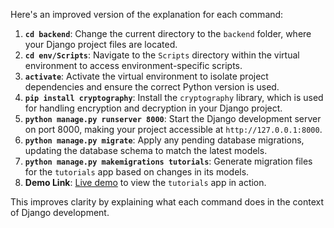 Here's an improved version of the explanation for each command:

1. **`cd backend`**: Change the current directory to the `backend` folder, where your Django project files are located.
2. **`cd env/Scripts`**: Navigate to the `Scripts` directory within the virtual environment to access environment-specific scripts.
3. **`activate`**: Activate the virtual environment to isolate project dependencies and ensure the correct Python version is used.
4. **`pip install cryptography`**: Install the `cryptography` library, which is used for handling encryption and decryption in your Django project.
5. **`python manage.py runserver 8000`**: Start the Django development server on port 8000, making your project accessible at `http://127.0.0.1:8000`.
6. **`python manage.py migrate`**: Apply any pending database migrations, updating the database schema to match the latest models.
7. **`python manage.py makemigrations tutorials`**: Generate migration files for the `tutorials` app based on changes in its models.
8. **Demo Link**: [Live demo](https://6754c4088571349ae3bf373d--darling-longma-77ceff.netlify.app/tutorials) to view the `tutorials` app in action.

This improves clarity by explaining what each command does in the context of Django development.
